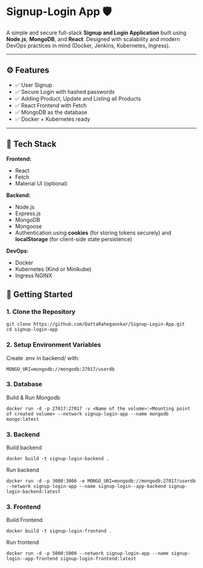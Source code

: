 # Signup-Login App 🛡️

A simple and secure full-stack **Signup and Login Application** built using **Node.js**, **MongoDB**, and **React**. Designed with scalability and modern DevOps practices in mind (Docker, Jenkins, Kubernetes, Ingress).

---

## ⚙️ Features

- ✅ User Signup
- ✅ Secure Login with hashed passwords
- ✅ Adding Product, Update and Listing all Products
- ✅ React Frontend with Fetch
- ✅ MongoDB as the database
- ✅ Docker + Kubernetes ready

---

## 🧰 Tech Stack

**Frontend:**
- React
- Fetch
- Material UI (optional)

**Backend:**
- Node.js
- Express.js
- MongoDB
- Mongoose
- Authentication using **cookies** (for storing tokens securely) and **localStorage** (for client-side state persistence)

**DevOps:**
- Docker
- Kubernetes (Kind or Minikube)
- Ingress NGINX


## 🚀 Getting Started

### 1. Clone the Repository

```
git clone https://github.com/DattaRahegaonkar/Signup-Login-App.git
cd signup-login-app
```

### 2. Setup Environment Variables
Create .env in backend/ with:
```
MONGO_URI=mongodb://mongodb:27017/userdb
```

### 3. Database
Build & Run Mongodb
```
docker run -d -p 27017:27017 -v <Name of the volume>:<Mounting point of created volume> --network signup-login-app --name mongodb  mongo:latest
```

### 3. Backend
Build backend
```
docker build -t signup-login-backend .
```

Run backend
```
docker run -d -p 3000:3000 -e MONGO_URI=mongodb://mongodb:27017/userdb --network signup-login-app --name signup-login--app-backend signup-login-backend:latest
```

### 3. Frontend
Build Frontend
```
docker build -t signup-login-frontend .
```

Run frontend
```
docker run -d -p 5000:5000 --network signup-login-app --name signup-login--app-frontend signup-login-frontend:latest
```
